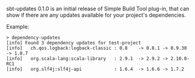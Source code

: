 sbt-updates 0.1.0 is an initial release of Simple Build Tool plug-in,
that can show if there are any updates available for your project's dependencies.

Example:

    > dependency-updates
    [info] Found 3 dependency updates for test-project
    [info]   ch.qos.logback:logback-classic : 0.8    -> 0.8.1 -> 0.9.30     -> 1.0.7
    [info]   org.scala-lang:scala-library   : 2.9.1  -> 2.9.2 -> 2.10.0-RC1
    [info]   org.slf4j:slf4j-api            : 1.6.4  -> 1.6.6 -> 1.7.2
